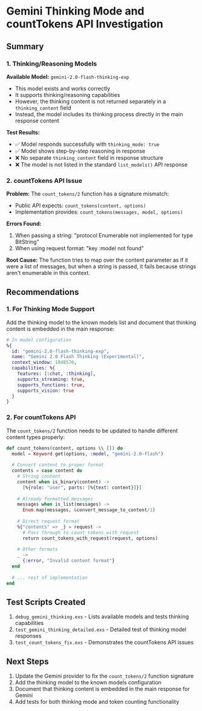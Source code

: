 # Gemini Thinking Mode and countTokens API Investigation

## Summary

### 1. Thinking/Reasoning Models

**Available Model:** `gemini-2.0-flash-thinking-exp`
- This model exists and works correctly
- It supports thinking/reasoning capabilities
- However, the thinking content is not returned separately in a `thinking_content` field
- Instead, the model includes its thinking process directly in the main response content

**Test Results:**
- ✅ Model responds successfully with `thinking_mode: true`
- ✅ Model shows step-by-step reasoning in response
- ❌ No separate `thinking_content` field in response structure
- ❌ The model is not listed in the standard `list_models()` API response

### 2. countTokens API Issue

**Problem:** The `count_tokens/2` function has a signature mismatch:
- Public API expects: `count_tokens(content, options)`
- Implementation provides: `count_tokens(messages, model, options)`

**Errors Found:**
1. When passing a string: "protocol Enumerable not implemented for type BitString"
2. When using request format: "key :model not found"

**Root Cause:** 
The function tries to map over the content parameter as if it were a list of messages, but when a string is passed, it fails because strings aren't enumerable in this context.

## Recommendations

### 1. For Thinking Mode Support

Add the thinking model to the known models list and document that thinking content is embedded in the main response:

```elixir
# In model configuration
%{
  id: "gemini-2.0-flash-thinking-exp",
  name: "Gemini 2.0 Flash Thinking (Experimental)",
  context_window: 1048576,
  capabilities: %{
    features: [:chat, :thinking],
    supports_streaming: true,
    supports_functions: true,
    supports_vision: true
  }
}
```

### 2. For countTokens API

The `count_tokens/2` function needs to be updated to handle different content types properly:

```elixir
def count_tokens(content, options \\ []) do
  model = Keyword.get(options, :model, "gemini-2.0-flash")
  
  # Convert content to proper format
  contents = case content do
    # String content
    content when is_binary(content) ->
      [%{role: "user", parts: [%{text: content}]}]
    
    # Already formatted messages
    messages when is_list(messages) ->
      Enum.map(messages, &convert_message_to_content/1)
    
    # Direct request format
    %{"contents" => _} = request ->
      # Pass through to count_tokens_with_request
      return count_tokens_with_request(request, options)
    
    # Other formats
    _ ->
      {:error, "Invalid content format"}
  end
  
  # ... rest of implementation
end
```

## Test Scripts Created

1. `debug_gemini_thinking.exs` - Lists available models and tests thinking capabilities
2. `test_gemini_thinking_detailed.exs` - Detailed test of thinking model responses
3. `test_count_tokens_fix.exs` - Demonstrates the countTokens API issues

## Next Steps

1. Update the Gemini provider to fix the `count_tokens/2` function signature
2. Add the thinking model to the known models configuration
3. Document that thinking content is embedded in the main response for Gemini
4. Add tests for both thinking mode and token counting functionality